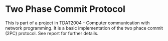 # Two Phase Commit Protocol

This is part of a project in TDAT2004 - Computer communication with network programming. It is a basic implementation of the two phace commit (2PC) protocol. See report for further details. 

